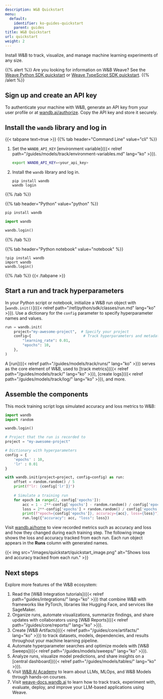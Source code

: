 ```yaml
---
description: W&B Quickstart
menu:
  default:
    identifier: ko-guides-quickstart
    parent: guides
title: W&B Quickstart
url: quickstart
weight: 2
---
```


Install W&B to track, visualize, and manage machine learning experiments of any size.

{{% alert %}}
Are you looking for information on W&B Weave? See the [Weave Python SDK quickstart](https://weave-docs.wandb.ai/quickstart) or [Weave TypeScript SDK quickstart](https://weave-docs.wandb.ai/reference/generated_typescript_docs/intro-notebook).
{{% /alert %}}

## Sign up and create an API key

To authenticate your machine with W&B, generate an API key from your user profile or at [wandb.ai/authorize](https://wandb.ai/authorize). Copy the API key and store it securely.

## Install the `wandb` library and log in

{{< tabpane text=true >}}
{{% tab header="Command Line" value="cli" %}}

1. Set the `WANDB_API_KEY` [environment variable]({{< relref path="/guides/models/track/environment-variables.md" lang="ko" >}}).

    ```bash
    export WANDB_API_KEY=<your_api_key>
    ```

2. Install the `wandb` library and log in.

    ```shell
    pip install wandb
    wandb login
    ```

{{% /tab %}}

{{% tab header="Python" value="python" %}}

```bash
pip install wandb
```
```python
import wandb

wandb.login()
```

{{% /tab %}}

{{% tab header="Python notebook" value="notebook" %}}

```notebook
!pip install wandb
import wandb
wandb.login()
```

{{% /tab %}}
{{< /tabpane >}}

## Start a run and track hyperparameters

In your Python script or notebook, initialize a W&B run object with [`wandb.init()`]({{< relref path="/ref/python/sdk/classes/run.md" lang="ko" >}}). Use a dictionary for the `config` parameter to specify hyperparameter names and values.

```python
run = wandb.init(
    project="my-awesome-project",  # Specify your project
    config={                        # Track hyperparameters and metadata
        "learning_rate": 0.01,
        "epochs": 10,
    },
)
```

A [run]({{< relref path="/guides/models/track/runs/" lang="ko" >}}) serves as the core element of W&B, used to [track metrics]({{< relref path="/guides/models/track/" lang="ko" >}}), [create logs]({{< relref path="/guides/models/track/log/" lang="ko" >}}), and more.

## Assemble the components

This mock training script logs simulated accuracy and loss metrics to W&B:

```python
import wandb
import random

wandb.login()

# Project that the run is recorded to
project = "my-awesome-project"

# Dictionary with hyperparameters
config = {
    'epochs' : 10,
    'lr' : 0.01
}

with wandb.init(project=project, config=config) as run:
    offset = random.random() / 5
    print(f"lr: {config['lr']}")
    
    # Simulate a training run
    for epoch in range(2, config['epochs']):
        acc = 1 - 2**-config['epochs'] - random.random() / config['epochs'] - offset
        loss = 2**-config['epochs'] + random.random() / config['epochs'] + offset
        print(f"epoch={config['epochs']}, accuracy={acc}, loss={loss}")
        run.log({"accuracy": acc, "loss": loss})
```

Visit [wandb.ai/home](https://wandb.ai/home) to view recorded metrics such as accuracy and loss and how they changed during each training step. The following image shows the loss and accuracy tracked from each run. Each run object appears in the **Runs** column with generated names.

{{< img src="/images/quickstart/quickstart_image.png" alt="Shows loss and accuracy tracked from each run." >}}

## Next steps

Explore more features of the W&B ecosystem:

1. Read the [W&B Integration tutorials]({{< relref path="guides/integrations/" lang="ko" >}}) that combine W&B with frameworks like PyTorch, libraries like Hugging Face, and services like SageMaker.
2. Organize runs, automate visualizations, summarize findings, and share updates with collaborators using [W&B Reports]({{< relref path="/guides/core/reports/" lang="ko" >}}).
3. Create [W&B Artifacts]({{< relref path="/guides/core/artifacts/" lang="ko" >}}) to track datasets, models, dependencies, and results throughout your machine learning pipeline.
4. Automate hyperparameter searches and optimize models with [W&B Sweeps]({{< relref path="/guides/models/sweeps/" lang="ko" >}}).
5. Analyze runs, visualize model predictions, and share insights on a [central dashboard]({{< relref path="/guides/models/tables/" lang="ko" >}}).
6. Visit [W&B AI Academy](https://wandb.ai/site/courses/) to learn about LLMs, MLOps, and W&B Models through hands-on courses.
7. Visit [weave-docs.wandb.ai](https://weave-docs.wandb.ai/) to learn how to track track, experiment with, evaluate, deploy, and improve your LLM-based applications using Weave.